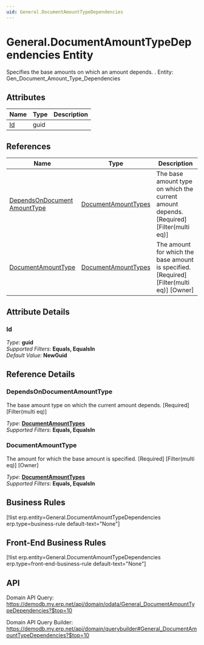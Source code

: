 ```yaml
---
uid: General.DocumentAmountTypeDependencies
---
```

# General.DocumentAmountTypeDependencies Entity

Specifies the base amounts on which an amount depends. . Entity: Gen_Document_Amount_Type_Dependencies

## Attributes

| Name | Type | Description |
| ---- | ---- | --- |
| [Id](General.DocumentAmountTypeDependencies.md#id) | guid |  

## References

| Name | Type | Description |
| ---- | ---- | --- |
| [DependsOnDocument<br />AmountType](General.DocumentAmountTypeDependencies.md#dependsondocumentamounttype) | [DocumentAmountTypes](General.DocumentAmountTypes.md) | The base amount type on which the current amount depends. [Required] [Filter(multi eq)] |
| [DocumentAmountType](General.DocumentAmountTypeDependencies.md#documentamounttype) | [DocumentAmountTypes](General.DocumentAmountTypes.md) | The amount for which the base amount is specified. [Required] [Filter(multi eq)] [Owner] |


## Attribute Details

### Id

_Type_: **guid**  
_Supported Filters_: **Equals, EqualsIn**  
_Default Value_: **NewGuid**  


## Reference Details

### DependsOnDocumentAmountType

The base amount type on which the current amount depends. [Required] [Filter(multi eq)]

_Type_: **[DocumentAmountTypes](General.DocumentAmountTypes.md)**  
_Supported Filters_: **Equals, EqualsIn**  

### DocumentAmountType

The amount for which the base amount is specified. [Required] [Filter(multi eq)] [Owner]

_Type_: **[DocumentAmountTypes](General.DocumentAmountTypes.md)**  
_Supported Filters_: **Equals, EqualsIn**  



## Business Rules

[!list erp.entity=General.DocumentAmountTypeDependencies erp.type=business-rule default-text="None"]

## Front-End Business Rules

[!list erp.entity=General.DocumentAmountTypeDependencies erp.type=front-end-business-rule default-text="None"]

## API

Domain API Query:
<https://demodb.my.erp.net/api/domain/odata/General_DocumentAmountTypeDependencies?$top=10>

Domain API Query Builder:
<https://demodb.my.erp.net/api/domain/querybuilder#General_DocumentAmountTypeDependencies?$top=10>

